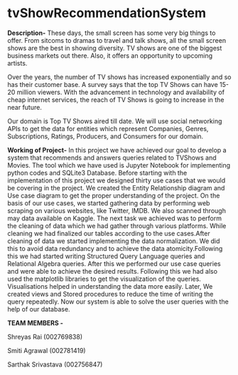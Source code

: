 # tvShowRecommendationSystem

**Description-**
These days, the small screen has some very big things to offer. From sitcoms to dramas to travel and talk shows, all the small screen shows are the best in showing diversity. TV shows are one of the biggest business markets out there. Also, it offers an opportunity to upcoming artists.

Over the years, the number of TV shows has increased exponentially and so has their customer base. A survey says that the top TV Shows can have 15-20 million viewers. With the advancement in technology and availability of cheap internet services, the reach of TV Shows is going to increase in the near future.

Our domain is Top TV Shows aired till date. We will use social networking APIs to get the data for entities which represent Companies, Genres, Subscriptions, Ratings, Producers, and Consumers for our domain.

**Working of Project-**
In this project we have achieved our goal to develop a system that recommends and answers queries related to TVShows and Movies. The tool which we have used is Jupyter Notebook for implementing python codes and SQLite3 Database. Before starting with the implementation of this project we designed thirty use cases that we would be covering in the project. We created the Entity Relationship diagram and Use case diagram to get the proper understanding of the project. On the basis of our use cases, we started gathering data by performing web scraping on various websites, like Twitter, IMDB. We also scanned through may data available on Kaggle. The next task we achieved was to perform the cleaning of data which we had gather through various platforms. While cleaning we had finalized our tables according to the use cases.After cleaning of data we started implementing the data normalization. We did this to avoid data redundancy and to achieve the data atomicity.Following this we had started writing Structured Query Language queries and Relational Algebra queries. After this we performed our use case queries and were able to achieve the desired results. Following this we had also used the matplotlib libraries to get the visualization of the queries. Visualisations helped in understanding the data more easily. Later, We created views and Stored procedures to reduce the time of writing the query repeatedly. Now our system is able to solve the user queries with the help of our database.

**TEAM MEMBERS -**

Shreyas Rai (002769838)

Smiti Agrawal (002781419)

Sarthak Srivastava (002756847)

